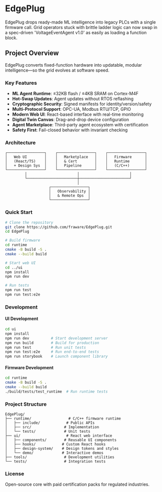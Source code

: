 # EdgePlug

EdgePlug drops ready-made ML intelligence into legacy PLCs with a single firmware call. Grid operators stuck with brittle ladder logic can now swap in a spec-driven 'VoltageEventAgent v1.0' as easily as loading a function block.

## Project Overview

EdgePlug converts fixed-function hardware into updatable, modular intelligence—so the grid evolves at software speed.

### Key Features

- **ML Agent Runtime**: ≤32KB flash / ≤4KB SRAM on Cortex-M4F
- **Hot-Swap Updates**: Agent updates without RTOS reflashing
- **Cryptographic Security**: Signed manifests for identity/version/safety
- **Multi-Protocol Support**: OPC-UA, Modbus RTU/TCP, GPIO
- **Modern Web UI**: React-based interface with real-time monitoring
- **Digital Twin Canvas**: Drag-and-drop device configuration
- **Agent Marketplace**: Third-party agent ecosystem with certification
- **Safety First**: Fail-closed behavior with invariant checking

### Architecture

```
┌─────────────────┐    ┌─────────────────┐    ┌─────────────────┐
│   Web UI        │    │   Marketplace   │    │   Firmware      │
│   (React/TS)    │    │   & Cert        │    │   Runtime       │
│   + Design Sys  │    │   Pipeline      │    │   (C/C++)       │
└─────────────────┘    └─────────────────┘    └─────────────────┘
         │                       │                       │
         └───────────────────────┼───────────────────────┘
                                 │
                    ┌─────────────────┐
                    │   Observability │
                    │   & Remote Ops  │
                    └─────────────────┘
```

### Quick Start

```bash
# Clone the repository
git clone https://github.com/fraware/EdgePlug.git
cd EdgePlug

# Build firmware
cd runtime
cmake -B build -S .
cmake --build build

# Start web UI
cd ../ui
npm install
npm run dev

# Run tests
npm run test
npm run test:e2e
```

### Development

#### UI Development
```bash
cd ui
npm install
npm run dev          # Start development server
npm run build        # Build for production
npm run test         # Run unit tests
npm run test:e2e     # Run end-to-end tests
npm run storybook    # Launch component library
```

#### Firmware Development
```bash
cd runtime
cmake -B build -S .
cmake --build build
./build/tests/test_runtime  # Run runtime tests
```

### Project Structure

```
EdgePlug/
├── runtime/                 # C/C++ firmware runtime
│   ├── include/            # Public APIs
│   ├── src/               # Implementation
│   └── tests/             # Unit tests
├── ui/                     # React web interface
│   ├── components/        # Reusable UI components
│   ├── hooks/            # Custom React hooks
│   ├── design-system/    # Design tokens and styles
│   └── demo/             # Interactive demos
├── tools/                 # Development utilities
└── tests/                 # Integration tests
```

### License

Open-source core with paid certification packs for regulated industries.